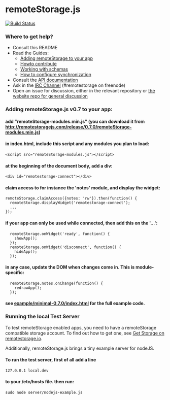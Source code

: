 # remoteStorage.js

[![Build Status](https://secure.travis-ci.org/remotestorage/remotestorage.js.png)](http://travis-ci.org/remotestorage/remotestorage.js)

### Where to get help?

* Consult this README
* Read the Guides:
  * [Adding remoteStorage to your app](http://remotestoragejs.com/doc/code/files2/howto-include-txt.html)
  * [Howto contribute](http://remotestoragejs.com/doc/code/files2/howto-contribute-txt.html)
  * [Working with schemas](http://remotestoragejs.com/doc/code/files2/howto-include-txt.html)
  * [How to configure synchronization](http://remotestoragejs.com/doc/code/files/lib/sync-js.html#How_to_configure_sync)
* Consult the [API documentation](http://remotestoragejs.com/doc/code)
* Ask in the [IRC Channel](http://webchat.freenode.net/?channels=remotestorage) (#remotestorage on freenode)
* Open an issue for discussion, either in the relevant repository or [the website repo for general discussion](https://github.com/remotestorage/remotestorage.io/issues)

### Adding remoteStorage.js v0.7 to your app:

#### add "remoteStorage-modules.min.js" (you can download it from http://remotestoragejs.com/release/0.7.0/remoteStorage-modules.min.js)
#### in index.html, include this script and any modules you plan to load:

    <script src="remoteStorage-modules.js"></script>

#### at the beginning of the document body, add a div:

    <div id="remotestorage-connect"></div>

#### claim access to for instance the 'notes' module, and display the widget:

    remoteStorage.claimAccess({notes: 'rw'}).then(function() {
      remoteStorage.displayWidget('remotestorage-connect');
      ...
    });

#### if your app can only be used while connected, then add this on the '...':

      remoteStorage.onWidget('ready', function() {
        showApp();
      });
      remoteStorage.onWidget('disconnect', function() {
        hideApp();
      });

#### in any case, update the DOM when changes come in. This is module-specific:

      remoteStorage.notes.onChange(function() {
        redrawApp();
      });

#### see [example/minimal-0.7.0/index.html](https://github.com/remotestorage/remotestorage.js/blob/master/example/minimal-0.7.0/index.html) for the full example code.

### Running the local Test Server

To test remoteStorage enabled apps, you need to have a remoteStorage compatible storage account.
To find out how to get one, see [Get Storage on remotestorage.io](http://remotestorage.io/get/).

Additionally, remoteStorage.js brings a tiny example server for nodeJS.

#### To run the test server, first of all add a line

    127.0.0.1 local.dev

#### to your /etc/hosts file. then run:

    sudo node server/nodejs-example.js

